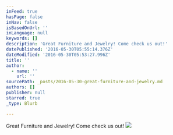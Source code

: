 ```yaml
---
inFeed: true
hasPage: false
inNav: false
isBasedOnUrl: ''
inLanguage: null
keywords: []
description: 'Great Furniture and Jewelry! Come check us out!'
datePublished: '2016-05-30T05:55:14.376Z'
dateModified: '2016-05-30T05:53:27.996Z'
title: ''
author:
  - name: ''
    url: ''
sourcePath: _posts/2016-05-30-great-furniture-and-jewelry.md
authors: []
publisher: null
starred: true
_type: Blurb

---
```

Great Furniture and Jewelry! Come check us out!
![](https://s3-us-west-2.amazonaws.com/the-grid-img/p/458eb91d742c1fc3a1f870df7a399f89d13812fb.png)